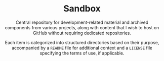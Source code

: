 <div align="center">
<h1 align="center">Sandbox</h1>

<p align="center">
Central repository for development-related material and archived components from various projects, along with content that I wish to host on GitHub without requiring dedicated repositories. 

Each item is categorized into structured directories based on their purpose, accompanied by a `README` file for additional context and a `LICENSE` file specifying the terms of use, if applicable.
</p>
</div>
